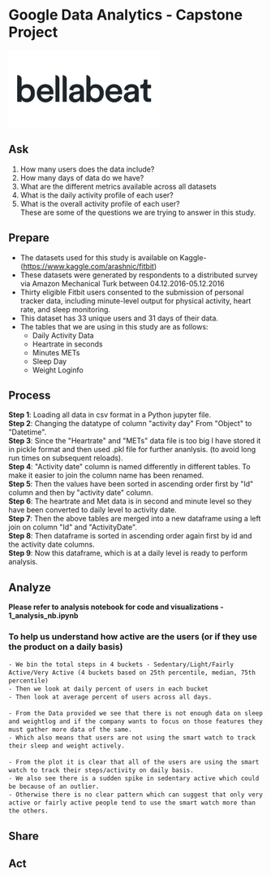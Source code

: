 # **Google Data Analytics - Capstone Project**
<img src="bellabeat.jpg" alt="drawing" width="300"/>


## Ask

1. How many users does the data include?
2. How many days of data do we have?
3. What are the different metrics available across all datasets
4. What is the daily activity profile of each user?
5. What is the overall activity profile of each user?<br>
These are some of the questions we are trying to answer in this study.

## Prepare

- The datasets used for this study is available on Kaggle- (https://www.kaggle.com/arashnic/fitbit)
- These datasets were generated by respondents to a distributed survey via Amazon Mechanical Turk between 04.12.2016-05.12.2016
- Thirty eligible Fitbit users consented to the submission of personal tracker data, including minute-level output for physical activity, heart rate, and sleep monitoring. 
- This dataset has 33 unique users and 31  days of their data.
- The tables that we are using in this study are as follows:
  - Daily Activity Data
  - Heartrate in seconds
  - Minutes METs
  - Sleep Day
  - Weight Loginfo


## Process

**Step 1**: Loading all data in csv format in a Python jupyter file.<br>
**Step 2**: Changing the datatype of column "activity day" From "Object" to "Datetime".<br>
**Step 3**: Since the "Heartrate" and "METs" data file is too big I have stored it in pickle format and then used .pkl file for further ananlysis.
              (to avoid long run times on subsequent reloads).<br>
**Step 4**: "Activity date" column is named differently in different tables. To make it easier to join the column name has been renamed.<br>
**Step 5**: Then the values have been sorted in ascending order first by "Id" column and then by "activity date" column.<br>
**Step 6**: The heartrate and Met data is in second and minute level so they have been converted to daily level to activity date.<br>
**Step 7**: Then the above tables are merged into a new dataframe using a left join on column "Id" and "ActivityDate".<br>
**Step 8**: Then dataframe is sorted in ascending order again first by id and the activity date columns.<br>
**Step 9**: Now this dataframe, which is at a daily level is ready to perform analysis.<br>

## Analyze

**Please refer to analysis notebook for code and visualizations - 1_analysis_nb.ipynb**

### To help us understand how active are the users (or if they use the product on a daily basis)
    - We bin the total steps in 4 buckets - Sedentary/Light/Fairly Active/Very Active (4 buckets based on 25th percentile, median, 75th percentile)
    - Then we look at daily percent of users in each bucket
    - Then look at average percent of users across all days.

    - From the Data provided we see that there is not enough data on sleep and weightlog and if the company wants to focus on those features they must gather more data of the same.
    - Which also means that users are not using the smart watch to track their sleep and weight actively.

    - From the plot it is clear that all of the users are using the smart watch to track their steps/activity on daily basis.
    - We also see there is a sudden spike in sedentary active which could be because of an outlier.
    - Otherwise there is no clear pattern which can suggest that only very active or fairly active people tend to use the smart watch more than the others.


## Share


## Act
